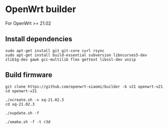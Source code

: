 # OpenWrt builder

For OpenWrt >= 21.02

## Install dependencies

```
sudo apt-get install git git-core curl rsync
sudo apt-get install build-essential subversion libncurses5-dev zlib1g-dev gawk gcc-multilib flex gettext libssl-dev unzip
```

## Build firmware

```
git clone https://github.com/openwrt-xiaomi/builder -b v21 openwrt-v21
cd openwrt-v21

./xcreate.sh -v xq-21.02.3
cd xq-21.02.3

./xupdate.sh -f

./xmake.sh -f -t r3d
```
